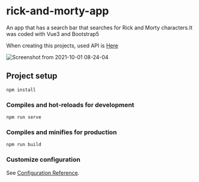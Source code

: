 # rick-and-morty-app

An app that has a search bar that searches for Rick and Morty characters.It was coded with Vue3 and Bootstrap5 

When creating this projects, used API is <a href="https://rickandmortyapi.com/">Here</a>

![Screenshot from 2021-10-01 08-24-04](https://user-images.githubusercontent.com/67799995/135569728-da5f7f69-5911-401f-a5e6-2aa26edf22ea.png)

## Project setup
```
npm install
```

### Compiles and hot-reloads for development
```
npm run serve
```

### Compiles and minifies for production
```
npm run build
```

### Customize configuration
See [Configuration Reference](https://cli.vuejs.org/config/).
